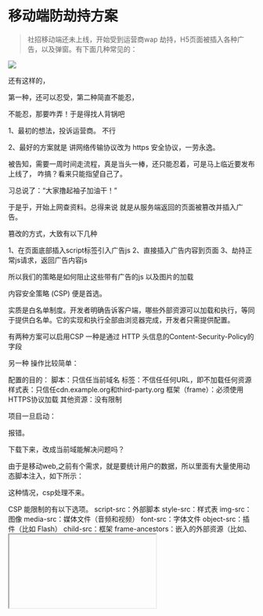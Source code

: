 
# 移动端防劫持方案

>社招移动端还未上线，开始受到运营商wap 劫持，H5页面被插入各种广告，以及弹窗。有下面几种常见的：

![](https://github.com/410675629/webpackBundle/edit/master/httphajack/img/1.png)

还有这样的，




第一种，还可以忍受，第二种简直不能忍，

不能忍，那要咋弄！于是得找人背锅吧

1、最初的想法，投诉运营商。 不行

2、最好的方案就是 讲网络传输协议改为 https 安全协议，一劳永逸。

被告知，需要一周时间走流程，真是当头一棒，还只能忍着，可是马上临近要发布上线了，
咋搞？看来只能指望自己了。

习总说了：“大家撸起袖子加油干！” 

于是乎，开始上网查资料。总得来说 就是从服务端返回的页面被篡改并插入广告。

篡改的方式，大致有以下几种

1、在页面底部插入script标签引入广告js
2、直接插入广告内容到页面
3、劫持正常js请求，返回广告内容js

所以我们的策略是如何阻止这些带有广告的js 以及图片的加载






内容安全策略 (CSP) 便是首选。

实质是白名单制度。开发者明确告诉客户端，哪些外部资源可以加载和执行，等同于提供白名单。它的实现和执行全部由浏览器完成，开发者只需提供配置。

有两种方案可以启用CSP
一种是通过 HTTP 头信息的Content-Security-Policy的字段


另一种 操作比较简单：

<meta http-equiv="Content-Security-Policy" content="script-src 'self'; object-src 'none'; style-src cdn.example.org third-party.org; child-src https:">

配置的目的：
脚本：只信任当前域名
<object>标签：不信任任何URL，即不加载任何资源
样式表：只信任cdn.example.org和third-party.org
框架（frame）：必须使用HTTPS协议加载
其他资源：没有限制

项目一旦启动：
<script src="http://res.wx.qq.com/open/js/jweixin-1.0.0.js"></script>  报错。
下载下来，改成当前域能解决问题吗？

由于是移动web,之前有个需求，就是要统计用户的数据，所以里面有大量使用动态脚本注入，如下所示：

<script>
    window.NRUM = window.NRUM || {};
    window.NRUM.config = {key:'67ed58f43b424977b0fd742c0002ff88',clientStart: +new Date()};
    (function() {var n = document.getElementsByTagName('script')[0],s = document.createElement('script');s.type = 'text/javascript';s.async = true;s.src = '//nos.netease.com/apmsdk/napm-web-min-1.1.6.js';n.parentNode.insertBefore(s, n);})();
</script>
这种情况，csp处理不来。

CSP 能限制的有以下选项。
script-src：外部脚本
style-src：样式表
img-src：图像
media-src：媒体文件（音频和视频）
font-src：字体文件
object-src：插件（比如 Flash）
child-src：框架
frame-ancestors：嵌入的外部资源（比如<frame>、<iframe>、<embed>和<applet>）
connect-src：HTTP 连接（通过 XHR、WebSockets、EventSource等）
worker-src：worker脚本
manifest-src：manifest 文件


哪咋办呢？
那就写代码解决。

防范范围：
   1）所有内联事件执行的代码
   2）href 属性 javascript: 内嵌的代码
   3）静态脚本文件内容
   4）动态添加的脚本文件内容
   5）document-write添加的内容
   6）iframe嵌套

1、设置安全域名
var safeList =[/netease|app|hr.163|vendor|manifest/g]

2 过滤class关键词
    var filterClassName = [
        'BAIDU_DUP_wrapper', //百度推广
        'BAIDU_DSPUI_FLOWBAR'
];

 3、 过滤name关键词
    var filterProName = [
        'text',
        '#text',
        'IFRAME',
        'SCRIPT',
        'IMG'
    ];

//scanInlineElement : 是否需要扫描内联事件 默认不需要
// 内联事件劫持
    function inlineEventFilter() {
        var i = 0,
            obj = null;

        for (obj in document) {
            if (/^on./.test(obj)) {
                interceptionInlineEvent(obj, i++);
            }
        }
    }
scanInlineElement && inlineEventFilter();
        interceptionStaticScript();
        lockCallAndApply();
        defenseIframe();
        redirectionIframeSrc();
性能统计上报
/**
     * 统计上报函数
     * @param  {[type]} url 拦截脚本地址
     * @param  {[type]} className 拦截插入元素className
     * @param  {[type]} eName 内联事件名称
     * @param  {[type]} fUrl ifrmae乔套url
     */
new Image).src = 'http://m.hr.163.com/report?' + queryStr
